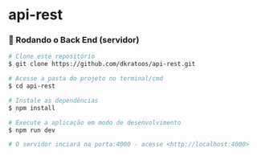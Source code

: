 # api-rest

### 🎲 Rodando o Back End (servidor)

```bash
# Clone este repositório
$ git clone https://github.com/dkratoos/api-rest.git

# Acesse a pasta do projeto no terminal/cmd
$ cd api-rest

# Instale as dependências
$ npm install

# Execute a aplicação em modo de desenvolvimento
$ npm run dev

# O servidor inciará na porta:4000 - acesse <http://localhost:4000>
```
